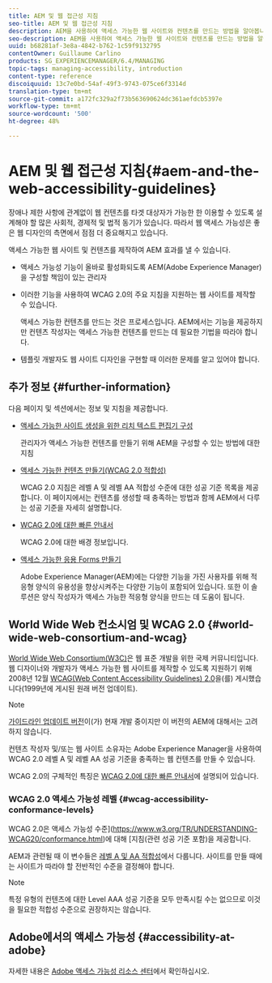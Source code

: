 ```yaml
---
title: AEM 및 웹 접근성 지침
seo-title: AEM 및 웹 접근성 지침
description: AEM을 사용하여 액세스 가능한 웹 사이트와 컨텐츠를 만드는 방법을 알아봅니다.
seo-description: AEM을 사용하여 액세스 가능한 웹 사이트와 컨텐츠를 만드는 방법을 알아봅니다.
uuid: b68281af-3e8a-4842-b762-1c59f9132795
contentOwner: Guillaume Carlino
products: SG_EXPERIENCEMANAGER/6.4/MANAGING
topic-tags: managing-accessibility, introduction
content-type: reference
discoiquuid: 13c7e0bd-54af-49f3-9743-075ce6f3314d
translation-type: tm+mt
source-git-commit: a172fc329a2f73b563690624dc361aefdcb5397e
workflow-type: tm+mt
source-wordcount: '500'
ht-degree: 48%

---
```



# AEM 및 웹 접근성 지침{#aem-and-the-web-accessibility-guidelines}

장애나 제한 사항에 관계없이 웹 컨텐츠를 타겟 대상자가 가능한 한 이용할 수 있도록 설계해야 할 많은 사회적, 경제적 및 법적 동기가 있습니다. 따라서 웹 액세스 가능성은 좋은 웹 디자인의 측면에서 점점 더 중요해지고 있습니다.

액세스 가능한 웹 사이트 및 컨텐츠를 제작하여 AEM 효과를 낼 수 있습니다.

* 액세스 가능성 기능이 올바로 활성화되도록 AEM(Adobe Experience Manager)을 구성할 책임이 있는 관리자
* 이러한 기능을 사용하여 WCAG 2.0의 주요 지침을 지원하는 웹 사이트를 제작할 수 있습니다.

   액세스 가능한 컨텐츠를 만드는 것은 프로세스입니다. AEM에서는 기능을 제공하지만 컨텐츠 작성자는 액세스 가능한 컨텐츠를 만드는 데 필요한 기법을 따라야 합니다.

* 템플릿 개발자도 웹 사이트 디자인을 구현할 때 이러한 문제를 알고 있어야 합니다.

## 추가 정보 {#further-information}

다음 페이지 및 섹션에서는 정보 및 지침을 제공합니다.

* [액세스 가능한 사이트 생성을 위한 리치 텍스트 편집기 구성](/help/sites-administering/rte-accessible-content.md)

   관리자가 액세스 가능한 컨텐츠를 만들기 위해 AEM을 구성할 수 있는 방법에 대한 지침

* [액세스 가능한 컨텐츠 만들기(WCAG 2.0 적합성)](/help/sites-authoring/creating-accessible-content.md)

   WCAG 2.0 지침은 레벨 A 및 레벨 AA 적합성 수준에 대한 성공 기준 목록을 제공합니다. 이 페이지에서는 컨텐츠를 생성할 때 충족하는 방법과 함께 AEM에서 다루는 성공 기준을 자세히 설명합니다.

* [WCAG 2.0에 대한 빠른 안내서](/help/managing/qg-wcag.md)

   WCAG 2.0에 대한 배경 정보입니다.

* [액세스 가능한 응용 Forms 만들기](/help/forms/using/creating-accessible-adaptive-forms.md)

   Adobe Experience Manager(AEM)에는 다양한 기능을 가진 사용자를 위해 적응형 양식의 유용성을 향상시켜주는 다양한 기능이 포함되어 있습니다. 또한 이 솔루션은 양식 작성자가 액세스 가능한 적응형 양식을 만드는 데 도움이 됩니다.

## World Wide Web 컨소시엄 및 WCAG 2.0 {#world-wide-web-consortium-and-wcag}

[World Wide Web Consortium(W3C)](https://www.w3.org/)은 웹 표준 개발을 위한 국제 커뮤니티입니다. 웹 디자이너와 개발자가 액세스 가능한 웹 사이트를 제작할 수 있도록 지원하기 위해 2008년 12월 [WCAG(Web Content Accessibility Guidelines) 2.0](https://www.w3.org/TR/WCAG20/)을(를) 게시했습니다(1999년에 게시된 원래 버전 업데이트).[](https://www.w3.org/WAI/)

>[!NOTE]
>
>[가이드라인 업데이트 버전](https://www.w3.org/TR/WCAG21/)이(가) 현재 개발 중이지만 이 버전의 AEM에 대해서는 고려하지 않습니다.

컨텐츠 작성자 및/또는 웹 사이트 소유자는 Adobe Experience Manager을 사용하여 WCAG 2.0 레벨 A 및 레벨 AA 성공 기준을 충족하는 웹 컨텐츠를 만들 수 있습니다.

WCAG 2.0의 구체적인 특징은 [WCAG 2.0에 대한 빠른 안내서](/help/managing/qg-wcag.md)에 설명되어 있습니다.

### WCAG 2.0 액세스 가능성 레벨 {#wcag-accessibility-conformance-levels}

WCAG 2.0은 액세스 가능성 수준](https://www.w3.org/TR/UNDERSTANDING-WCAG20/conformance.html)에 대해 [지침(관련 성공 기준 포함)을 제공합니다.

AEM과 관련될 때 이 변수들은 [레벨 A 및 AA 적합성](/help/sites-authoring/creating-accessible-content.md)에서 다룹니다. 사이트를 만들 때에는 사이트가 따라야 할 전반적인 수준을 결정해야 합니다.

>[!NOTE]
>
>특정 유형의 컨텐츠에 대한 Level AAA 성공 기준을 모두 만족시킬 수는 없으므로 이것을 필요한 적합성 수준으로 권장하지는 않습니다.

## Adobe에서의 액세스 가능성 {#accessibility-at-adobe}

자세한 내용은 [Adobe 액세스 가능성 리소스 센터](https://www.adobe.com/accessibility/)에서 확인하십시오.
